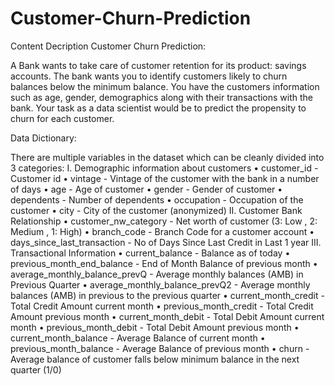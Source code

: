 # Customer-Churn-Prediction

Content Decription
Customer Churn Prediction:

A Bank wants to take care of customer retention for its product: savings accounts. The bank wants you to identify customers likely to churn balances below the minimum balance. You have the customers information such as age, gender, demographics along with their transactions with the bank. Your task as a data scientist would be to predict the propensity to churn for each customer.

Data Dictionary:

There are multiple variables in the dataset which can be cleanly divided into 3 categories: I. Demographic information about customers • customer_id - Customer id • vintage - Vintage of the customer with the bank in a number of days 
• age - Age of customer 
• gender - Gender of customer 
• dependents - Number of dependents 
• occupation - Occupation of the customer 
• city - City of the customer (anonymized) II. Customer Bank Relationship 
• customer_nw_category - Net worth of customer (3: Low , 2: Medium , 1: High) 
• branch_code - Branch Code for a customer account • days_since_last_transaction - No of Days Since Last Credit in Last 1 year III. Transactional Information
• current_balance - Balance as of today 
• previous_month_end_balance - End of Month Balance of previous month
• average_monthly_balance_prevQ - Average monthly balances (AMB) in Previous Quarter 
• average_monthly_balance_prevQ2 - Average monthly balances (AMB) in previous to the previous quarter 
• current_month_credit - Total Credit Amount current month 
• previous_month_credit - Total Credit Amount previous month
• current_month_debit - Total Debit Amount current month 
• previous_month_debit - Total Debit Amount previous month
• current_month_balance - Average Balance of current month 
• previous_month_balance - Average Balance of previous month 
• churn - Average balance of customer falls below minimum balance in the next quarter (1/0)
